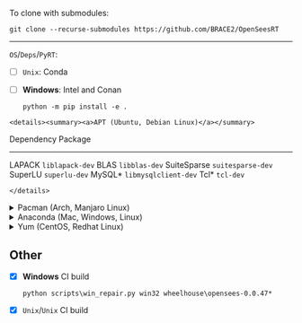 

To clone with submodules:

```shell
git clone --recurse-submodules https://github.com/BRACE2/OpenSeesRT
```



----------------------------------------------------------



`OS`/`Deps`/`PyRT`:


- [ ] `Unix`: Conda



- [ ] **Windows**: Intel and Conan

  ```shell
  python -m pip install -e .
  ```




```{=html}
<details><summary><a>APT (Ubuntu, Debian Linux)</a></summary>
```
  Dependency    Package
  ------------- ----------------------
  LAPACK        `liblapack-dev`
  BLAS          `libblas-dev`
  SuiteSparse   `suitesparse-dev`
  SuperLU       `superlu-dev`
  MySQL\*       `libmysqlclient-dev`
  Tcl\*         `tcl-dev`

```{=html}
</details>
```

<details><summary><a>Pacman (Arch, Manjaro Linux)</a></summary>

The Pacman package manager

  Dependency    Package
  ------------- ---------------
  LAPACK        `lapack`
  BLAS          `blas`
  SuiteSparse   `suitesparse`
  SuperLU       `superlu`
  MySQL\*       `mariadb`
  Tcl\*         `tcl`


</details>


<details><summary><a>Anaconda (Mac, Windows, Linux)</a></summary>


  When using conda, you need to ensure that CMake only
  finds conda compilers. It is best to install the following packages

  ```shell
  conda install -c conda-forge fortran-compiler cxx-compiler c-compiler openblas
  ```
  Dependency    Package         Channel
  ------------- --------------- ---------------
  LAPACK        `lapack`        
  BLAS          `blas`          
  SuperLU       `superlu`       
  SuiteSparse   `suitesparse`   
  MySQL\*       `mysql`         `conda-forge`


</details>



</details>

<details><summary><a>Yum (CentOS, Redhat Linux)</a></summary>


| Dependency  | Package        |
|-------------|----------------|
| LAPACK      | `lapack-devel` |
| MySQL\*     | `mysql-devel`  |
| Tcl\*       | `tcl-devel`    |


</details>



## Other

- [x] **Windows** CI build

  ```shell 
  python scripts\win_repair.py win32 wheelhouse\opensees-0.0.47*
  ```

- [x] `Unix`/`Unix` CI build
